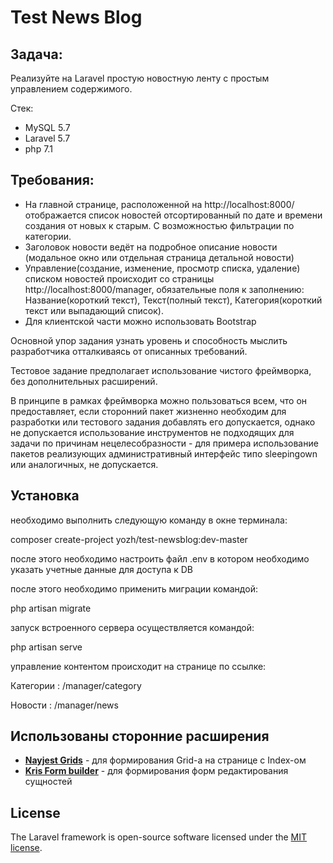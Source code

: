 # Test News Blog

## Задача:

Реализуйте на Laravel простую новостную ленту с простым управлением содержимого.

Стек:
- MySQL 5.7
- Laravel 5.7
- php 7.1

## Требования:
- На главной странице, расположенной на http://localhost:8000/ отображается список новостей отсортированный по дате и времени создания от новых к старым. С возможностью фильтрации по категории.
- Заголовок новости ведёт на подробное описание новости (модальное окно или отдельная страница детальной новости)
- Управление(создание, изменение, просмотр списка, удаление) списком новостей происходит со страницы http://localhost:8000/manager, обязательные поля к заполнению: Название(короткий текст), Текст(полный текст), Категория(короткий текст или выпадающий список).
- Для клиентской части можно использовать Bootstrap

Основной упор задания узнать уровень и способность мыслить разработчика отталкиваясь от описанных требований.

Тестовое задание предполагает использование чистого фреймворка, без дополнительных расширений.

В принципе в рамках фреймворка можно пользоваться всем, что он предоставляет, если сторонний пакет жизненно необходим для разработки или тестового задания добавлять его допускается, однако не допускается использование инструментов не подходящих для задачи по причинам нецелесобразности - для примера использование пакетов реализующих административный интерфейс типо sleepingown или аналогичных, не допускается.

## Установка

необходимо выполнить следующую команду в окне терминала:

composer create-project yozh/test-newsblog:dev-master

после этого необходимо настроить файл .env в котором необходимо указать учетные данные для доступа к DB

после этого необходимо применить миграции командой:

php artisan migrate

запуск встроенного сервера осуществляется командой:

php artisan serve

управление контентом происходит на странице по ссылке:

Категории : /manager/category

Новости : /manager/news

## Использованы сторонние расширения

- **[Nayjest Grids](https://github.com/Nayjest/Grids)** - для формирования Grid-а на странице с Index-ом
- **[Kris Form builder](https://github.com/kristijanhusak/laravel-form-builder)** - для формирования форм редактирования сущностей

## License

The Laravel framework is open-source software licensed under the [MIT license](https://opensource.org/licenses/MIT).
